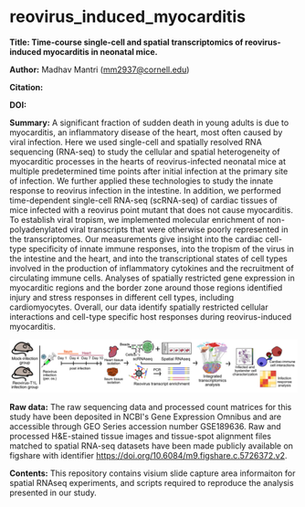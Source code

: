 # reovirus_induced_myocarditis

**Title: Time-course single-cell and spatial transcriptomics of reovirus-induced myocarditis in neonatal mice.**

**Author:** Madhav Mantri (mm2937@cornell.edu)

**Citation:** 

**DOI:** 

**Summary:** A significant fraction of sudden death in young adults is due to myocarditis, an inflammatory disease of the heart, most often caused by viral infection. Here we used single-cell and spatially resolved RNA sequencing (RNA-seq) to study the cellular and spatial  heterogeneity of myocarditic processes in the hearts of reovirus-infected neonatal mice at multiple predetermined time points after initial infection at the primary site of infection. We further applied these technologies to study the innate response to reovirus infection in the intestine. In addition, we performed time-dependent single-cell RNA-seq (scRNA-seq) of cardiac tissues of mice infected with a reovirus point mutant that does not cause myocarditis. To establish viral tropism, we implemented molecular enrichment of non-polyadenylated viral transcripts that were otherwise poorly represented in the transcriptomes. Our measurements give insight into the cardiac cell-type specificity of innate immune responses, into the tropism of the virus in the intestine and the heart, and into the transcriptional states of cell types involved in the production of inflammatory cytokines and the recruitment of circulating immune cells. Analyses of spatially restricted gene expression in myocarditic regions and the border zone around those regions identified injury and stress responses in different cell types, including cardiomyocytes. Overall, our data identify spatially restricted cellular interactions and cell-type specific host responses during reovirus-induced myocarditis. 

![alt text](https://github.com/madhavmantri/reovirus_induced_myocarditis/blob/main/readme_images/flowchart.png)

**Raw data:** The raw sequencing data and processed count matrices for this study have been deposited in NCBI's Gene Expression Omnibus and are accessible through GEO Series accession number GSE189636. Raw and processed H&E-stained tissue images and tissue-spot alignment files matched to spatial RNA-seq datasets have been made publicly available on figshare with identifier https://doi.org/10.6084/m9.figshare.c.5726372.v2. 

**Contents:** This repository contains visium slide capture area informaiton for spatial RNAseq experiments, and scripts required to reproduce the analysis presented in our study.
